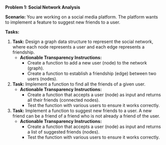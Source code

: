 **Problem 1: Social Network Analysis**
	
**Scenario:** You are working on a social media platform. The platform wants to implement a feature to suggest new friends to a user.

**Tasks:**

1. **Task:** Design a graph data structure to represent the social network, where each node represents a user and each edge represents a friendship.
    - **Actionable Transparency Instructions:**
        - Create a function to add a new user (node) to the network (graph).
        - Create a function to establish a friendship (edge) between two users (nodes).
2. **Task:** Implement a function to find all the friends of a given user.
    - **Actionable Transparency Instructions:**
        - Create a function that accepts a user (node) as input and returns all their friends (connected nodes).
        - Test the function with various users to ensure it works correctly.
3. **Task:** Implement a function to suggest new friends to a user. A new friend can be a friend of a friend who is not already a friend of the user.
    - **Actionable Transparency Instructions:**
        - Create a function that accepts a user (node) as input and returns a list of suggested friends (nodes).
        - Test the function with various users to ensure it works correctly.